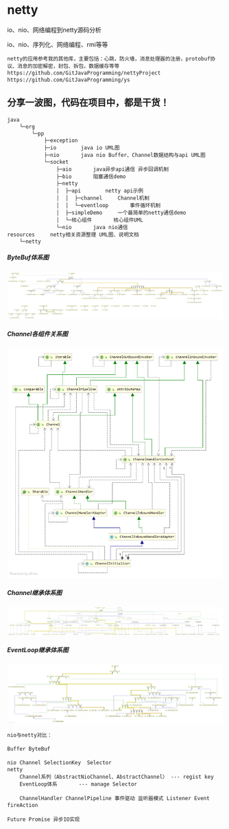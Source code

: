 # netty
io、nio、网络编程到netty源码分析

io、nio、序列化、网络编程、rmi等等

    netty的应用参考我的其他库，主要包括：心跳，防火墙，消息处理器的注册，protobuf协议、消息的加密解密，封包、拆包，数据缓存等等
    https://github.com/GitJavaProgramming/nettyProject
    https://github.com/GitJavaProgramming/ys

## 分享一波图，代码在项目中，都是干货！  

    java
        └─org
            └─pp
                ├─exception
                ├─io        java io UML图
                ├─nio       java nio Buffer、Channel数据结构与api UML图
                └─socket
                    ├─aio       java异步api通信 异步回调机制
                    ├─bio       阻塞通信demo
                    ├─netty     
                    │  ├─api        netty api示例
                    │  │  ├─channel     Channel机制
                    │  │  └─eventloop       事件循环机制
                    │  ├─simpleDemo     一个最简单的netty通信demo
                    │  └─核心组件       核心组件UML
                    └─nio       java nio通信
    resources     netty相关资源整理 UML图、说明文档
        └─netty

##### ByteBuf体系图
![ByteBuf体系图](/src/main/java/org/pp/socket/netty/api/bytebuf/ByteBuf继承体系图.png "这就是你想看的图")  
##### Channel各组件关系图
![Channel各组件关系图](/src/main/java/org/pp/socket/netty/api/channel/maps/association/Channel组件关系图.png "这就是你想看的图")  
##### Channel继承体系图
![Channel继承体系图](/src/main/java/org/pp/socket/netty/api/channel/maps/self/Channel继承体系图.png "这就是你想看的图")  
##### EventLoop继承体系图
![EventLoop继承体系图](/src/main/java/org/pp/socket/netty/核心组件/EventExecutorGroup.png "这就是你想看的图")   

    nio与netty对比：
    
    Buffer ByteBuf
    
    nio Channel SelectionKey  Selector
    netty 
        Channel系列（AbstractNioChannel、AbstractChannel） --- regist key
        EventLoop体系       --- manage Selector
        
        ChannelHandler ChannelPipeline 事件驱动 监听器模式 Listener Event fireAction
        
    Future Promise 异步IO实现